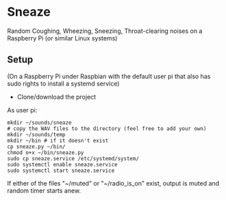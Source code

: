 # Sneaze
Random Coughing, Wheezing, Sneezing, Throat-clearing noises on a Raspberry Pi (or similar Linux systems)

## Setup

(On a Raspberry Pi under Raspbian with the default user pi that also has sudo rights to install a systemd service)

* Clone/download the project

As user pi:

    mkdir ~/sounds/sneaze
    # copy the WAV files to the directory (feel free to add your own)
    mkdir ~/sounds/temp
    mkdir ~/bin # if it doesn't exist
    cp sneaze.py ~/bin/ 
    chmod o+x ~/bin/sneaze.py
    sudo cp sneaze.service /etc/systemd/system/
    sudo systemctl enable sneaze.service
    sudo systemctl start sneaze.service

If either of the files "\~/muted" or "\~/radio_is_on" exist, output is muted and random timer starts anew.